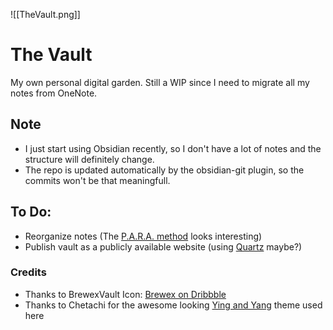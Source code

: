 
![[TheVault.png]]

# The Vault

My own personal digital garden. Still a WIP since I need to migrate all my notes from OneNote.


## Note
- I just start using Obsidian recently, so I don't have a lot of notes and the structure will definitely change.
- The repo is updated automatically by the obsidian-git plugin, so the commits won't be that meaningfull.


## To Do:
- Reorganize notes  (The [P.A.R.A. method](https://fortelabs.co/blog/para/) looks interesting)
- Publish vault as a publicly available website (using [Quartz](https://github.com/jackyzha0/quartz) maybe?)



### Credits
- Thanks to BrewexVault Icon: [Brewex on Dribbble](https://dribbble.com/shots/12878749-Onboarding-Illustration-1)
- Thanks to Chetachi for the awesome looking [Ying and Yang](https://github.com/chetachiezikeuzor/Yin-and-Yang-Theme) theme used here
